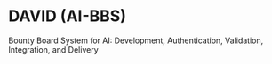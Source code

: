 # DAVID (AI-BBS)
Bounty Board System for AI: Development, Authentication, Validation, Integration, and Delivery
